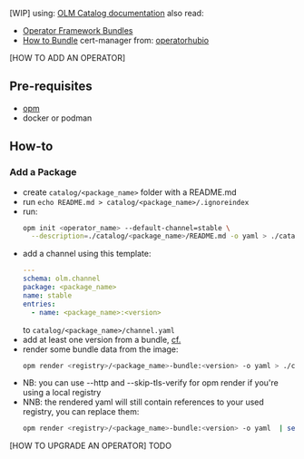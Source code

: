 [WIP]
using: [OLM Catalog documentation](https://olm.operatorframework.io/docs/tasks/creating-a-catalog/#catalog-creation-with-raw-file-based-catalogs)
also read: 
 - [Operator Framework Bundles](https://docs.openshift.com/container-platform/4.10/operators/understanding/olm-packaging-format.html#olm-bundle-format_olm-packaging-format)
 - [How to Bundle](https://olm.operatorframework.io/docs/tasks/creating-operator-bundle/)
cert-manager from: [operatorhubio](https://github.com/k8s-operatorhub/community-operators/tree/main)

[HOW TO ADD AN OPERATOR]
## Pre-requisites
 - [opm](https://github.com/operator-framework/operator-registry)
 - docker or podman

## How-to

### Add a Package
 - create `catalog/<package_name>` folder with a README.md
 - run `echo README.md > catalog/<package_name>/.ignoreindex`
 - run:
   ```bash
   opm init <operator_name> --default-channel=stable \
     --description=./catalog/<package_name>/README.md -o yaml > ./catalog/<package_name>/package.yaml
   ```
 - add a channel using this template:
   ```yaml
   ---
   schema: olm.channel
   package: <package_name>
   name: stable
   entries:
     - name: <package_name>:<version>
   ```
   to `catalog/<package_name>/channel.yaml`
 - add at least one version from a bundle, [cf.](../metalk8s-olm-bundles/README.md)
 - render some bundle data from the image:
   ```bash
   opm render <registry>/<package_name>-bundle:<version> -o yaml > ./catalog/<package_name>/bundles.yaml
   ```
 - NB: you can use --http and --skip-tls-verify for opm render if you're using a local registry
 - NNB: the rendered yaml will still contain references to your used registry, you can replace them:
   ```bash
   opm render <registry>/<package_name>-bundle:<version> -o yaml  | sed 's/registry/metalk8s.registry.lan/g' > ./catalog/<package_name>/bundles.yaml
   ```

[HOW TO UPGRADE AN OPERATOR]
TODO
